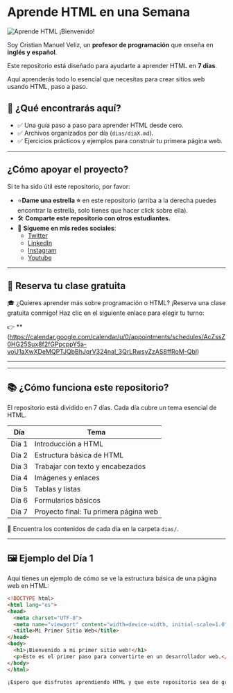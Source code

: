 # Aprende HTML en una Semana
![Aprende HTML](https://via.placeholder.com/800x200.png?text=Aprende+HTML+en+una+Semana)
¡Bienvenido! 

Soy Cristian Manuel Veliz, un **profesor de programación** que enseña en **inglés y español**. 

Este repositorio está diseñado para ayudarte a aprender HTML en **7 días**. 

Aquí aprenderás todo lo esencial que necesitas para crear sitios web usando HTML, paso a paso.

## 🎯 **¿Qué encontrarás aquí?**
- ✅ Una guía paso a paso para aprender HTML desde cero.
- ✅ Archivos organizados por día (`dias/diaX.md`).
- ✅ Ejercicios prácticos y ejemplos para construir tu primera página web.

---

## ¿Cómo apoyar el proyecto?

Si te ha sido útil este repositorio, por favor:

- ⭐**Dame una estrella ⭐** en este repositorio (arriba a la derecha puedes encontrar la estrella, solo tienes que hacer click sobre ella).
- 🛠️ **Comparte este repositorio con otros estudiantes.**
- 🔗 **Sígueme en mis redes sociales**:
  - [Twitter](https://x.com/Manvel_0)
  - [LinkedIn](https://www.linkedin.com/in/cristian-manuel-veliz-/)
  - [Instagram](https://www.instagram.com/manudev.19)
  - [Youtube](https://www.youtube.com/@cristianmanuelveliz)
---

## 📅 **Reserva tu clase gratuita**

🎓 ¿Quieres aprender más sobre programación o HTML? ¡Reserva una clase gratuita conmigo! Haz clic en el siguiente enlace para elegir tu turno:

👉 **(https://calendar.google.com/calendar/u/0/appointments/schedules/AcZssZ0HG25Sux8f2fGPpcppY5a-voU1aXwXDeMQPTJQbBhJqrV324nal_3QrLRwsyZzAS8ffRoM-Qbl)

---
---

## 📚 **¿Cómo funciona este repositorio?**

El repositorio está dividido en 7 días. Cada día cubre un tema esencial de HTML. 

| Día  | Tema                                   |
|------|---------------------------------------|
| Día 1| Introducción a HTML                   |
| Día 2| Estructura básica de HTML             |
| Día 3| Trabajar con texto y encabezados      |
| Día 4| Imágenes y enlaces                    |
| Día 5| Tablas y listas                       |
| Día 6| Formularios básicos                   |
| Día 7| Proyecto final: Tu primera página web |

📂 Encuentra los contenidos de cada día en la carpeta `dias/`.

---

## 🖼️ **Ejemplo del Día 1**

Aquí tienes un ejemplo de cómo se ve la estructura básica de una página web en HTML:

```html
<!DOCTYPE html>
<html lang="es">
<head>
  <meta charset="UTF-8">
  <meta name="viewport" content="width=device-width, initial-scale=1.0">
  <title>Mi Primer Sitio Web</title>
</head>
<body>
  <h1>¡Bienvenido a mi primer sitio web!</h1>
  <p>Este es el primer paso para convertirte en un desarrollador web.</p>
</body>
</html>

¡Espero que disfrutes aprendiendo HTML y que este repositorio sea de gran ayuda en tu camino como programador! 😄

